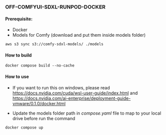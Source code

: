 ### OFF-COMFYUI-SDXL-RUNPOD-DOCKER

#### Prerequisite:
- Docker
- Models for Comfy (download and put them inside models folder)
```
aws s3 sync s3://comfy-sdxl-models/ ./models
```

#### How to build
```shell
docker compose build --no-cache
```

#### How to use
- If you want to run this on windows, please read https://docs.nvidia.com/cuda/wsl-user-guide/index.html and https://docs.nvidia.com/ai-enterprise/deployment-guide-vmware/0.1.0/docker.html

- Update the models folder path in *compose.yaml* file to map to your local drive before run the command

```bash
docker compose up
```
